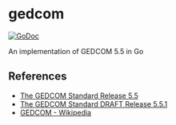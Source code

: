 # gedcom

[![GoDoc](https://godoc.org/github.com/lukevers/gedcom?status.svg)](https://godoc.org/github.com/lukevers/gedcom)

An implementation of GEDCOM 5.5 in Go

## References

- [The GEDCOM Standard Release 5.5](http://homepages.rootsweb.ancestry.com/~pmcbride/gedcom/55gctoc.htm)
- [The GEDCOM Standard DRAFT Release 5.5.1](https://chronoplexsoftware.com/gedcomvalidator/gedcom/gedcom-5.5.1.pdf)
- [GEDCOM - Wikipedia](https://en.wikipedia.org/wiki/GEDCOM)
